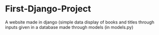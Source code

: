 # First-Django-Project
A website made in django (simple data display of books and titles through inputs given in a database made through models (in models.py)
